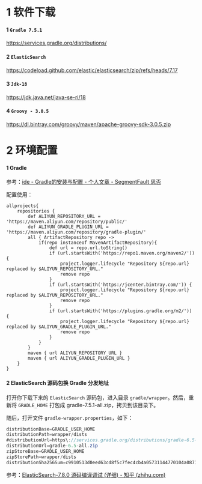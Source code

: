 # 1 软件下载



#### 1 `Gradle 7.5.1`

https://services.gradle.org/distributions/

#### 2 `ElasticSearch`

https://codeload.github.com/elastic/elasticsearch/zip/refs/heads/7.17

#### 3 `Jdk-18`

https://jdk.java.net/java-se-ri/18



#### 4 `Groovy - 3.0.5`

https://dl.bintray.com/groovy/maven/apache-groovy-sdk-3.0.5.zip





# 2 环境配置

#### 1 Gradle

参考：[ide - Gradle的安装与配置 - 个人文章 - SegmentFault 思否](https://segmentfault.com/a/1190000022072346)

配置使用：

```text
allprojects{
    repositories {
        def ALIYUN_REPOSITORY_URL = 'https://maven.aliyun.com/repository/public/'
        def ALIYUN_GRADLE_PLUGIN_URL = 'https://maven.aliyun.com/repository/gradle-plugin/'
        all { ArtifactRepository repo ->
            if(repo instanceof MavenArtifactRepository){
                def url = repo.url.toString()
                if (url.startsWith('https://repo1.maven.org/maven2/')) {
                    project.logger.lifecycle "Repository ${repo.url} replaced by $ALIYUN_REPOSITORY_URL."
                    remove repo
                }
                if (url.startsWith('https://jcenter.bintray.com/')) {
                    project.logger.lifecycle "Repository ${repo.url} replaced by $ALIYUN_REPOSITORY_URL."
                    remove repo
                }
                if (url.startsWith('https://plugins.gradle.org/m2/')) {
                    project.logger.lifecycle "Repository ${repo.url} replaced by $ALIYUN_GRADLE_PLUGIN_URL."
                    remove repo
                }
            }
        }
        maven { url ALIYUN_REPOSITORY_URL }
        maven { url ALIYUN_GRADLE_PLUGIN_URL }
    }
}
```





#### 2 ElasticSearch 源码包换 Gradle 分发地址

打开你下载下来的 `ElasticSearch` 源码包，进入目录 `gradle/wrapper`。然后，重新将 `GRADLE_HOME` 打包成 gradle-7.5.1-all.zip，拷贝到该目录下。

随后，打开文件 `gradle-wrapper.properties`，如下：



```java
distributionBase=GRADLE_USER_HOME
distributionPath=wrapper/dists
#distributionUrl=https\://services.gradle.org/distributions/gradle-6.5-all.zip
distributionUrl=gradle-6.5-all.zip
zipStoreBase=GRADLE_USER_HOME
zipStorePath=wrapper/dists
distributionSha256Sum=c9910513d0eed63cd8f5c7fec4cb4a05731144770104a0871234a4edc3ba3cef
```







参考：[ElasticSearch-7.8.0 源码编译调试 (详细) - 知乎 (zhihu.com)](https://zhuanlan.zhihu.com/p/188725714)